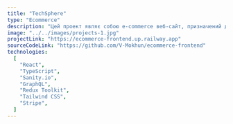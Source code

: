 ```yaml
---
title: "TechSphere"
type: "Ecommerce"
description: "Цей проект являє собою e-commerce веб-сайт, призначений для безперешкодного перегляду продуктів, управління кошиком та здійснення транзакцій. Розроблена на React.js та на основі Sanity.io як headless CMS, платформа інтегрує GraphQL для ефективного запиту даних з Sanity та використовує Redux Toolkit для надійного управління станом. Stripe інтегрований для безпечної обробки платежів. На додаток до комерційної функціональності, платформа має розділ блогу, що дозволяє користувачам переглядати, а адміністраторам створювати, редагувати та видаляти публікації в блозі. Веб-сайт повністю адаптивний, що робить його зручним для користувачів на всіх розмірах екранів."
image: "../../images/projects-1.jpg"
projectLink: "https://ecommerce-frontend.up.railway.app"
sourceCodeLink: "https://github.com/V-Mokhun/ecommerce-frontend"
technologies:
  [
    "React",
    "TypeScript",
    "Sanity.io",
    "GraphQL",
    "Redux Toolkit",
    "Tailwind CSS",
    "Stripe",
  ]
---
```

